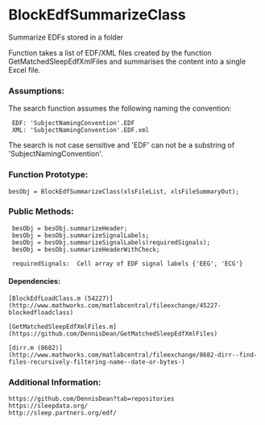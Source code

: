 BlockEdfSummarizeClass
======================

Summarize EDFs stored in a folder
  
  
Function takes a list of EDF/XML files created by the function GetMatchedSleepEdfXmlFiles and summarises the content into a single Excel file.

### Assumptions:

The search function assumes the following naming the convention:

     EDF: 'SubjectNamingConvention'.EDF
     XML: 'SubjectNamingConvention'.EDF.xml

The search is not case sensitive and 'EDF' can not be a substring of 'SubjectNamingConvention'.

### Function Prototype:

    besObj = BlockEdfSummarizeClass(xlsFileList, xlsFileSummaryOut);

### Public Methods:

     besObj = besObj.summarizeHeader;
     besObj = besObj.summarizeSignalLabels;
     besObj = besObj.summarizeSignalLabels(requiredSignals);
     besObj = besObj.summarizeHeaderWithCheck;

     requiredSignals:  Cell array of EDF signal labels {'EEG', 'ECG'}

#### Dependencies:

    [BlockEdfLoadClass.m (54227)](http://www.mathworks.com/matlabcentral/fileexchange/45227-blockedfloadclass)

    [GetMatchedSleepEdfXmlFiles.m](https://github.com/DennisDean/GetMatchedSleepEdfXmlFiles)

    [dirr.m (8682)](http://www.mathworks.com/matlabcentral/fileexchange/8682-dirr--find-files-recursively-filtering-name--date-or-bytes-)


### Additional Information:

    https://github.com/DennisDean?tab=repositories
    https://sleepdata.org/
    http://sleep.partners.org/edf/
        
